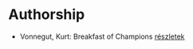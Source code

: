 # Authorship

- Vonnegut, Kurt: Breakfast of Champions [részletek](../_details/Vonnegut%2C%20Kurt.md#id_1614)